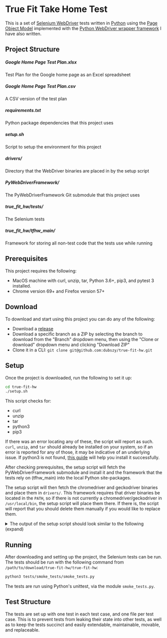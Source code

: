 # True Fit Take Home Test
This is a set of
[Selenium WebDriver](https://www.seleniumhq.org/projects/webdriver/) tests
written in [Python](https://www.python.org/) using the
[Page Object Model](https://www.seleniumhq.org/docs/06_test_design_considerations.jsp#page-object-design-pattern)
implemented with the [Python WebDriver wrapper framework](https://github.com/dubszy/PyWebDriverFramework)
I have also written.

## Project Structure
##### Google Home Page Test Plan.xlsx
Test Plan for the Google home page as an Excel spreadsheet
##### Google Home Page Test Plan.csv
A CSV version of the test plan
##### requirements.txt
Python package dependencies that this project uses
##### setup.sh
Script to setup the environment for this project
##### drivers/
Directory that the WebDriver binaries are placed in by the setup script
##### PyWebDriverFramework/
The PyWebDriverFramework Git submodule that this project uses
##### true_fit_hw/tests/
The Selenium tests
##### true_fit_hw/tfhw_main/
Framework for storing all non-test code that the tests use while running

## Prerequisites
This project requires the following:
- MacOS machine with curl, unzip, tar, Python 3.6+, pip3, and pytest 3 installed.
- Chrome version 69+ and Firefox version 57+

## Download
To download and start using this project you can do any of the following:
- Download a [release](https://github.com/dubszy/true-fit-hw/releases)
- Download a specific branch as a ZIP by selecting the branch to download from
the "Branch" dropdown menu, then using the "Clone or download" dropdown menu and
clicking "Download ZIP"
- Clone it in a CLI: `git clone git@github.com:dubszy/true-fit-hw.git`

## Setup
Once the project is downloaded, run the following to set it up:
```bash
cd true-fit-hw
./setup.sh
```
This script checks for:
- curl
- unzip
- tar
- python3
- pip3

If there was an error locating any of these, the script will report as such. `curl`, `unzip`, and `tar` should already
be installed on your system, so if an error is reported for any of those, it may be indicative of an underlying issue.
If python3 is not found, [this guide](https://docs.python-guide.org/starting/install3/osx/) will help you install it
successfully.

After checking prerequisites, the setup script will fetch the PyWebDriverFramework submodule and install it and the
framework that the tests rely on (tfhw_main) into the local Python site-packages.

The setup script will then fetch the chromedriver and geckodriver binaries and place them in `drivers/`. This framework
requires that driver binaries be located in the `PATH`, so if there is not currently a chromedriver/geckodriver in
`/usr/local/bin`, the setup script will place them there. If there is, the script will report that you should delete them
manually if you would like to replace them.

<details><summary>The output of the setup script should look similar to the following (expand)</summary>
<p>

```
[ check ] Checking prerequisites:
[ check ] curl...ok
[ check ] tar...ok
[ check ] unzip...ok
[ check ] python3...ok
[ check ] pip3...ok
[ check ] pytest...ok
Collecting selenium==3.6.0 (from -r requirements.txt (line 1))
  Using cached https://files.pythonhosted.org/packages/48/90/29bcfa7ced2836016a400e8216e5a4166a71923b05d452ee7ee9e8775156/selenium-3.6.0-py2.py3-none-any.whl
Installing collected packages: selenium
Successfully installed selenium-3.6.0
Submodule 'PyWebDriverFramework' (git@github.com:dubszy/PyWebDriverFramework.git) registered for path 'PyWebDriverFramework'
Cloning into '<download_path>/true-fit-hw/PyWebDriverFramework'...
Submodule path 'PyWebDriverFramework': checked out '75e3ee774f50fefc799028a197b0084975d4db99'
<download_path>/true-fit-hw/PyWebDriverFramework <download_path>/true-fit-hw
running install
running build
running build_py
creating build
creating build/lib
creating build/lib/wdframework
copying wdframework/store.py -> build/lib/wdframework
copying wdframework/selector.py -> build/lib/wdframework
copying wdframework/session.py -> build/lib/wdframework
copying wdframework/__init__.py -> build/lib/wdframework
copying wdframework/exceptions.py -> build/lib/wdframework
copying wdframework/driver_env.py -> build/lib/wdframework
creating build/lib/wdframework/loadables
copying wdframework/loadables/__init__.py -> build/lib/wdframework/loadables
copying wdframework/loadables/page.py -> build/lib/wdframework/loadables
copying wdframework/loadables/component.py -> build/lib/wdframework/loadables
copying wdframework/loadables/loadable.py -> build/lib/wdframework/loadables
running install_lib
creating /usr/local/lib/python3.7/site-packages/wdframework
copying build/lib/wdframework/store.py -> /usr/local/lib/python3.7/site-packages/wdframework
copying build/lib/wdframework/selector.py -> /usr/local/lib/python3.7/site-packages/wdframework
copying build/lib/wdframework/session.py -> /usr/local/lib/python3.7/site-packages/wdframework
copying build/lib/wdframework/__init__.py -> /usr/local/lib/python3.7/site-packages/wdframework
copying build/lib/wdframework/exceptions.py -> /usr/local/lib/python3.7/site-packages/wdframework
creating /usr/local/lib/python3.7/site-packages/wdframework/loadables
copying build/lib/wdframework/loadables/__init__.py -> /usr/local/lib/python3.7/site-packages/wdframework/loadables
copying build/lib/wdframework/loadables/page.py -> /usr/local/lib/python3.7/site-packages/wdframework/loadables
copying build/lib/wdframework/loadables/component.py -> /usr/local/lib/python3.7/site-packages/wdframework/loadables
copying build/lib/wdframework/loadables/loadable.py -> /usr/local/lib/python3.7/site-packages/wdframework/loadables
copying build/lib/wdframework/driver_env.py -> /usr/local/lib/python3.7/site-packages/wdframework
byte-compiling /usr/local/lib/python3.7/site-packages/wdframework/store.py to store.cpython-37.pyc
byte-compiling /usr/local/lib/python3.7/site-packages/wdframework/selector.py to selector.cpython-37.pyc
byte-compiling /usr/local/lib/python3.7/site-packages/wdframework/session.py to session.cpython-37.pyc
byte-compiling /usr/local/lib/python3.7/site-packages/wdframework/__init__.py to __init__.cpython-37.pyc
byte-compiling /usr/local/lib/python3.7/site-packages/wdframework/exceptions.py to exceptions.cpython-37.pyc
byte-compiling /usr/local/lib/python3.7/site-packages/wdframework/loadables/__init__.py to __init__.cpython-37.pyc
byte-compiling /usr/local/lib/python3.7/site-packages/wdframework/loadables/page.py to page.cpython-37.pyc
byte-compiling /usr/local/lib/python3.7/site-packages/wdframework/loadables/component.py to component.cpython-37.pyc
byte-compiling /usr/local/lib/python3.7/site-packages/wdframework/loadables/loadable.py to loadable.cpython-37.pyc
byte-compiling /usr/local/lib/python3.7/site-packages/wdframework/driver_env.py to driver_env.cpython-37.pyc
running install_egg_info
Writing /usr/local/lib/python3.7/site-packages/PyWebDriverFramework-0.0.1-py3.7.egg-info
<download_path>/true-fit-hw
<download_path>/true-fit-hw/true_fit_hw <download_path>/true-fit-hw
running install
running build
running build_py
creating build
creating build/lib
creating build/lib/tfhw_main
copying tfhw_main/__init__.py -> build/lib/tfhw_main
package init file 'tfhw_main/common/loadables/pageobjects/__init__.py' not found (or not a regular file)
creating build/lib/tfhw_main/common
creating build/lib/tfhw_main/common/loadables
creating build/lib/tfhw_main/common/loadables/pageobjects
copying tfhw_main/common/loadables/pageobjects/search_results_page.py -> build/lib/tfhw_main/common/loadables/pageobjects
copying tfhw_main/common/loadables/pageobjects/home_page.py -> build/lib/tfhw_main/common/loadables/pageobjects
package init file 'tfhw_main/common/loadables/pageobjects/__init__.py' not found (or not a regular file)
running install_lib
creating /usr/local/lib/python3.7/site-packages/tfhw_main
copying build/lib/tfhw_main/__init__.py -> /usr/local/lib/python3.7/site-packages/tfhw_main
creating /usr/local/lib/python3.7/site-packages/tfhw_main/common
creating /usr/local/lib/python3.7/site-packages/tfhw_main/common/loadables
creating /usr/local/lib/python3.7/site-packages/tfhw_main/common/loadables/pageobjects
copying build/lib/tfhw_main/common/loadables/pageobjects/search_results_page.py -> /usr/local/lib/python3.7/site-packages/tfhw_main/common/loadables/pageobjects
copying build/lib/tfhw_main/common/loadables/pageobjects/home_page.py -> /usr/local/lib/python3.7/site-packages/tfhw_main/common/loadables/pageobjects
byte-compiling /usr/local/lib/python3.7/site-packages/tfhw_main/__init__.py to __init__.cpython-37.pyc
byte-compiling /usr/local/lib/python3.7/site-packages/tfhw_main/common/loadables/pageobjects/search_results_page.py to search_results_page.cpython-37.pyc
byte-compiling /usr/local/lib/python3.7/site-packages/tfhw_main/common/loadables/pageobjects/home_page.py to home_page.cpython-37.pyc
running install_egg_info
Writing /usr/local/lib/python3.7/site-packages/tfhw_main-0.0.1-py3.7.egg-info
<download_path>/true-fit-hw
<download_path>/true-fit-hw/drivers <download_path>/true-fit-hw
Fetching chromedriver
Archive:  chromedriver.zip
  inflating: chromedriver
Fetching geckodriver
x geckodriver
<download_path>/true-fit-hw
Done!
```

</p>
</details>

## Running
After downloading and setting up the project, the Selenium tests can be run. The tests should be run with the following
command from `/path/to/download/true-fit-hw/true-fit-hw`:
```bash
python3 tests/smoke_tests/smoke_tests.py
```
The tests are run using Python's unittest, via the module `smoke_tests.py`.

## Test Structure
The tests are set up with one test in each test case, and one file per test case. This is to prevent tests from leaking
their state into other tests, as well as to keep the tests succinct and easily extendable, maintainable, movable, and
replaceable.
